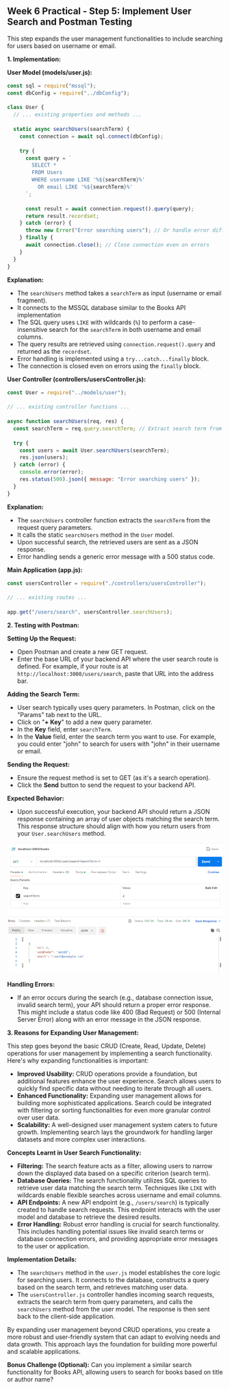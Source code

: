 ## Week 6 Practical - Step 5: Implement User Search and Postman Testing

This step expands the user management functionalities to include searching for users based on username or email.

**1. Implementation:**

**User Model (models/user.js):**

```javascript
const sql = require("mssql");
const dbConfig = require("../dbConfig");

class User {
  // ... existing properties and methods ...

  static async searchUsers(searchTerm) {
    const connection = await sql.connect(dbConfig);

    try {
      const query = `
        SELECT *
        FROM Users
        WHERE username LIKE '%${searchTerm}%'
          OR email LIKE '%${searchTerm}%'
      `;

      const result = await connection.request().query(query);
      return result.recordset;
    } catch (error) {
      throw new Error("Error searching users"); // Or handle error differently
    } finally {
      await connection.close(); // Close connection even on errors
    }
  }
}
```

**Explanation:**

- The `searchUsers` method takes a `searchTerm` as input (username or email fragment).
- It connects to the MSSQL database similar to the Books API implementation
- The SQL query uses `LIKE` with wildcards (`%`) to perform a case-insensitive search for the `searchTerm` in both username and email columns.
- The query results are retrieved using `connection.request().query` and returned as the `recordset`.
- Error handling is implemented using a `try...catch...finally` block.
- The connection is closed even on errors using the `finally` block.

**User Controller (controllers/usersController.js):**

```javascript
const User = require("../models/user");

// ... existing controller functions ...

async function searchUsers(req, res) {
  const searchTerm = req.query.searchTerm; // Extract search term from query params

  try {    
    const users = await User.searchUsers(searchTerm);
    res.json(users);
  } catch (error) {
    console.error(error);
    res.status(500).json({ message: "Error searching users" });
  }
}
```

**Explanation:**

- The `searchUsers` controller function extracts the `searchTerm` from the request query parameters.
- It calls the static `searchUsers` method in the `User` model.
- Upon successful search, the retrieved users are sent as a JSON response.
- Error handling sends a generic error message with a 500 status code.

**Main Application (app.js):**

```javascript
const usersController = require("./controllers/usersController");

// ... existing routes ...

app.get("/users/search", usersController.searchUsers);

```

**2. Testing with Postman:**

**Setting Up the Request:**

- Open Postman and create a new GET request.
- Enter the base URL of your backend API where the user search route is defined. For example, if your route is at `http://localhost:3000/users/search`, paste that URL into the address bar.

**Adding the Search Term:**

- User search typically uses query parameters. In Postman, click on the "Params" tab next to the URL.
- Click on "**+ Key**" to add a new query parameter.
- In the **Key** field, enter `searchTerm`.
- In the **Value** field, enter the search term you want to use. For example, you could enter "john" to search for users with "john" in their username or email.

**Sending the Request:**

- Ensure the request method is set to GET (as it's a search operation).
- Click the **Send** button to send the request to your backend API.

**Expected Behavior:**

- Upon successful execution, your backend API should return a JSON response containing an array of user objects matching the search term. This response structure should align with how you return users from your `User.searchUsers` method.

![User Search Postman Testing](./screenshots/1_postman_testing.png)

**Handling Errors:**

- If an error occurs during the search (e.g., database connection issue, invalid search term), your API should return a proper error response. This might include a status code like 400 (Bad Request) or 500 (Internal Server Error) along with an error message in the JSON response.

**3. Reasons for Expanding User Management:**

This step goes beyond the basic CRUD (Create, Read, Update, Delete) operations for user management by implementing a search functionality. Here's why expanding functionalities is important:

- **Improved Usability:** CRUD operations provide a foundation, but additional features enhance the user experience. Search allows users to quickly find specific data without needing to iterate through all users.
- **Enhanced Functionality:** Expanding user management allows for building more sophisticated applications. Search could be integrated with filtering or sorting functionalities for even more granular control over user data.
- **Scalability:** A well-designed user management system caters to future growth. Implementing search lays the groundwork for handling larger datasets and more complex user interactions.

**Concepts Learnt in User Search Functionality:**

- **Filtering:** The search feature acts as a filter, allowing users to narrow down the displayed data based on a specific criterion (search term).
- **Database Queries:** The search functionality utilizes SQL queries to retrieve user data matching the search term. Techniques like `LIKE` with wildcards enable flexible searches across username and email columns.
- **API Endpoints:** A new API endpoint (e.g., `/users/search`) is typically created to handle search requests. This endpoint interacts with the user model and database to retrieve the desired results.
- **Error Handling:** Robust error handling is crucial for search functionality. This includes handling potential issues like invalid search terms or database connection errors, and providing appropriate error messages to the user or application.

**Implementation Details:**

- The `searchUsers` method in the `user.js` model establishes the core logic for searching users. It connects to the database, constructs a query based on the search term, and retrieves matching user data.
- The `usersController.js` controller handles incoming search requests, extracts the search term from query parameters, and calls the `searchUsers` method from the user model. The response is then sent back to the client-side application.

By expanding user management beyond CRUD operations, you create a more robust and user-friendly system that can adapt to evolving needs and data growth. This approach lays the foundation for building more powerful and scalable applications.

**Bonus Challenge (Optional):** Can you implement a similar search functionality for Books API, allowing users to search for books based on title or author name?
